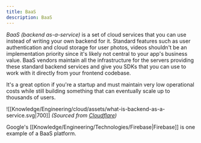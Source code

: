 ```yaml
---
title: BaaS
description: BaaS
---
```


*BaaS (backend as-a-service)* is a set of cloud services that you can use instead of writing your own backend for it. Standard features such as user authentication and cloud storage for user photos, videos shouldn't be an implementation priority since it's likely not central to your app's business value. BaaS vendors maintain all the infrastructure for the servers providing these standard backend services and give you SDKs that you can use to work with it directly from your frontend codebase.

It's a great option if you're a startup and must maintain very low operational costs while still building something that can eventually scale up to thousands of users.

![[Knowledge/Engineering/cloud/assets/what-is-backend-as-a-service.svg|700]]
*(Sourced from [Cloudflare](https://www.cloudflare.com/learning/serverless/glossary/backend-as-a-service-baas/))*

Google's [[Knowledge/Engineering/Technologies/Firebase|Firebase]] is one example of a BaaS platform.
